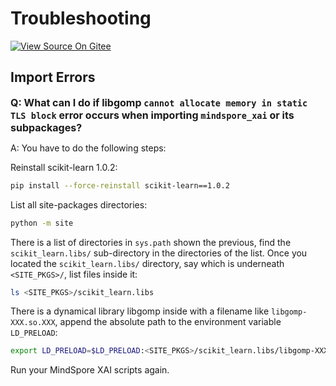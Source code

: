 # Troubleshooting

[![View Source On Gitee](https://mindspore-website.obs.cn-north-4.myhuaweicloud.com/website-images/master/resource/_static/logo_source_en.png)](https://gitee.com/mindspore/docs/blob/master/docs/xai/docs/source_en/troubleshoot.md)

## Import Errors

<font size=3>**Q: What can I do if libgomp `cannot allocate memory in static TLS block` error occurs when importing `mindspore_xai` or its subpackages?**</font>

A: You have to do the following steps:

Reinstall scikit-learn 1.0.2:

```bash
pip install --force-reinstall scikit-learn==1.0.2
```

List all site-packages directories:

```bash
python -m site
```

There is a list of directories in `sys.path` shown the previous, find the `scikit_learn.libs/` sub-directory in the directories of the list.
Once you located the `scikit_learn.libs/` directory, say which is underneath `<SITE_PKGS>/`, list files inside it:

```bash
ls <SITE_PKGS>/scikit_learn.libs
```

There is a dynamical library libgomp inside with a filename like `libgomp-XXX.so.XXX`, append the absolute path to the environment variable `LD_PRELOAD`:

```bash
export LD_PRELOAD=$LD_PRELOAD:<SITE_PKGS>/scikit_learn.libs/libgomp-XXX.so.XXX
```

Run your MindSpore XAI scripts again.
